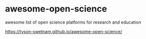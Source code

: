 # awesome-open-science

awesome list of open science platforms for research and education

https://tyson-swetnam.github.io/awesome-open-science/ 
